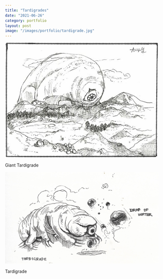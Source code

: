 ```yaml
---
title: "Tardigrades"
date: "2021-06-26"
category: portfolio
layout: post
image: "/images/portfolio/tardigrade.jpg"
---
```


<p align="center">
<img src='/images/portfolio/tardigrade.jpg', alt="Tardigrade">
</p>

<p>Giant Tardigrade</p>

<p align="center">
<img src='/images/portfolio/tardigrade1.jpg', alt="Tardigrade">
</p>

<p>Tardigrade</p>
